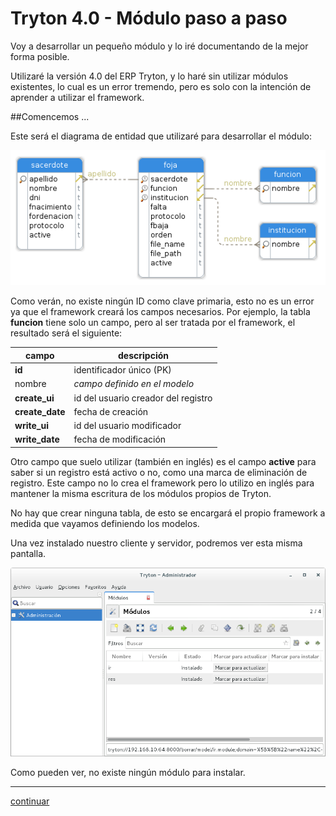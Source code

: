 Tryton 4.0 - Módulo paso a paso
===============================

Voy a desarrollar un pequeño módulo y lo iré documentando de la mejor forma posible.

Utilizaré la versión 4.0 del ERP Tryton, y lo haré sin utilizar módulos existentes, lo cual es un error tremendo, pero es solo con la intención de aprender a utilizar el framework.

##Comencemos ...

Este será el diagrama de entidad que utilizaré para desarrollar el módulo:

![](img/erd.png)

Como verán, no existe ningún ID como clave primaria, esto no es un error ya que el framework creará los campos necesarios. Por ejemplo, la tabla **funcion** tiene solo un campo, pero al ser tratada por el framework, el resultado será el siguiente:

| campo | descripción |
|-------|-------------|
| **id**          | identificador único (PK)            |
| nombre          | *campo definido en el modelo*       |
| **create_ui**   | id del usuario creador del registro |
| **create_date** | fecha de creación                   |
| **write_ui**    | id del usuario modificador          |
| **write_date**  | fecha de modificación               |

Otro campo que suelo utilizar (también en inglés) es el campo **active** para saber si un registro está activo o no, como una marca de eliminación de registro. Este campo no lo crea el framework pero lo utilizo en inglés para mantener la misma escritura de los módulos propios de Tryton.

No hay que crear ninguna tabla, de esto se encargará el propio framework a medida que vayamos definiendo los modelos.

Una vez instalado nuestro cliente y servidor, podremos ver esta misma pantalla.

![](img/01.png)

Como pueden ver, no existe ningún módulo para instalar.

- - -
[continuar](paso1.md)
